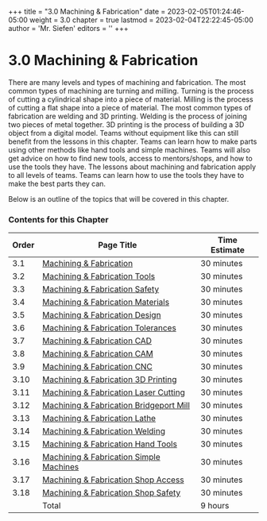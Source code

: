 +++
title = "3.0 Machining & Fabrication"
date = 2023-02-05T01:24:46-05:00
weight = 3.0
chapter = true
lastmod = 2023-02-04T22:22:45-05:00
author = 'Mr. Siefen'
editors = ''
+++

# 3.0 Machining & Fabrication

There are many levels and types of machining and fabrication. The most common types of machining are turning and milling. Turning is the process of cutting a cylindrical shape into a piece of material. Milling is the process of cutting a flat shape into a piece of material. The most common types of fabrication are welding and 3D printing. Welding is the process of joining two pieces of metal together. 3D printing is the process of building a 3D object from a digital model. Teams without equipment like this can still benefit from the lessons in this chapter. Teams can learn how to make parts using other methods like hand tools and simple machines. Teams will also get advice on how to find new tools, access to mentors/shops, and how to use the tools they have. The lessons about machining and fabrication apply to all levels of teams. Teams can learn how to use the tools they have to make the best parts they can.

Below is an outline of the topics that will be covered in this chapter.

### Contents for this Chapter

| Order | Page Title | Time Estimate |
| --- | --- | --- |
| 3.1 | [Machining & Fabrication](/content/machining_fab/machining_fab.md) | 30 minutes |
| 3.2 | [Machining & Fabrication Tools](/content/machining_fab/machining_fab_tools.md) | 30 minutes |
| 3.3 | [Machining & Fabrication Safety](/content/machining_fab/machining_fab_safety.md) | 30 minutes |
| 3.4 | [Machining & Fabrication Materials](/content/machining_fab/machining_fab_materials.md) | 30 minutes |
| 3.5 | [Machining & Fabrication Design](/content/machining_fab/machining_fab_design.md) | 30 minutes |
| 3.6 | [Machining & Fabrication Tolerances](/content/machining_fab/machining_fab_tolerances.md) | 30 minutes |
| 3.7 | [Machining & Fabrication CAD](/content/machining_fab/machining_fab_cad.md) | 30 minutes |
| 3.8 | [Machining & Fabrication CAM](/content/machining_fab/machining_fab_cam.md) | 30 minutes |
| 3.9 | [Machining & Fabrication CNC](/content/machining_fab/machining_fab_cnc.md) | 30 minutes |
| 3.10 | [Machining & Fabrication 3D Printing](/content/machining_fab/machining_fab_3d_printing.md) | 30 minutes |
| 3.11 | [Machining & Fabrication Laser Cutting](/content/machining_fab/machining_fab_laser_cutting.md) | 30 minutes |
| 3.12 | [Machining & Fabrication Bridgeport Mill](/content/machining_fab/machining_fab_bridgeport_mill.md) | 30 minutes |
| 3.13 | [Machining & Fabrication Lathe](/content/machining_fab/machining_fab_lathe.md) | 30 minutes |
| 3.14 | [Machining & Fabrication Welding](/content/machining_fab/machining_fab_welding.md) | 30 minutes |
| 3.15 | [Machining & Fabrication Hand Tools](/content/machining_fab/machining_fab_hand_tools.md) | 30 minutes |
| 3.16 | [Machining & Fabrication Simple Machines](/content/machining_fab/machining_fab_simple_machines.md) | 30 minutes |
| 3.17 | [Machining & Fabrication Shop Access](/content/machining_fab/machining_fab_shop_access.md) | 30 minutes |
| 3.18 | [Machining & Fabrication Shop Safety](/content/machining_fab/machining_fab_shop_safety.md) | 30 minutes |
|      | Total | 9 hours |
